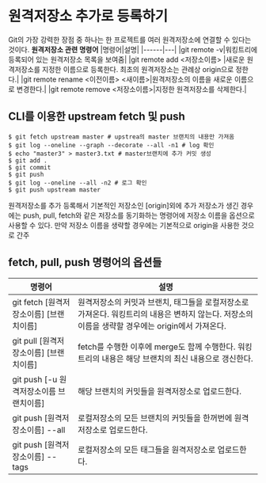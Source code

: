 # 원격저장소 추가로 등록하기
Git의 가장 강력한 장점 중 하나는 한 프로젝트를 여러 원격저장소에 연결할 수 있다는 것이다.
**원격저장소 관련 명령어**
|명령어|설명|
|------|---|
|git remote -v|워킹트리에 등록되어 있는 원격저장소 목록을 보여줌|
|git remote add <저장소이름> <url>|새로운 원격저장소를 지정한 이름으로 등록한다. 최초의 원격저장소는 관례상 origin으로 정한다.|
|git remote rename <이전이름> <새이름>|원격저장소의 이름을 새로운 이름으로 변경한다.|
|git remote remove <저장소이름>|지정한 원격저장소를 삭제한다.|
  
## CLI를 이용한 upstream fetch 및 push
```
$ git fetch upstream master # upstrea의 master 브랜치의 내용만 가져옴
$ git log --oneline --graph --decorate --all -n1 # log 확인
$ echo "master3" > master3.txt # master브랜치에 추가 커밋 생성
$ git add .
$ git commit
$ git push
$ git log --oneline --all -n2 # 로그 확인
$ git push upstream master
```
원격저장소를 추가 등록해서 기본적인 저장소인 [origin]외에 추가 저장소가 생긴 경우에는 push, pull, fetch와 같은 저장소를 동기화하는 명령어에 저장소 이름을 옵션으로 사용할 수 있다.
만약 저장소 이름을 생략할 경우에는 기본적으로 origin을 사용한 것으로 간주
## fetch, pull, push 명령어의 옵션들
|명령어|설명|
|------|---|
|git fetch [원격저장소이름] [브랜치이름]|원격저장소의 커밋과 브랜치, 태그들을 로컬저장소로 가져온다. 워킹트리의 내용은 변하지 않는다. 저장소의 이름을 생략할 경우에는 origin에서 가져온다.|
|git pull [원격저장소이름] [브랜치이름]|fetch를 수행한 이후에 merge도 함께 수행한다. 워킹트리의 내용은 해당 브랜치의 최신 내용으로 갱신한다.|
|git push [-u 원격저장소이름 브랜치이름]|해당 브랜치의 커밋들을 원격저장소로 업로드한다.|
|git push [원격저장소이름] --all|로컬저장소의 모든 브랜치의 커밋들을 한꺼번에 원격저장소로 업로드한다.|
|git push [원격저장소이름] --tags|로컬저장소의 모든 태그들을 원격저장소로 업로드한다.|
